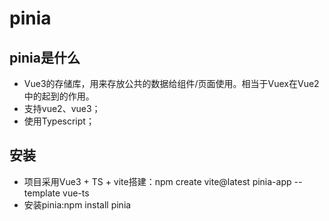 # pinia

## pinia是什么

* Vue3的存储库，用来存放公共的数据给组件/页面使用。相当于Vuex在Vue2中的起到的作用。
* 支持vue2、vue3；
* 使用Typescript；

## 安装

* 项目采用Vue3 + TS + vite搭建：npm create vite@latest pinia-app --template vue-ts
* 安装pinia:npm install pinia

